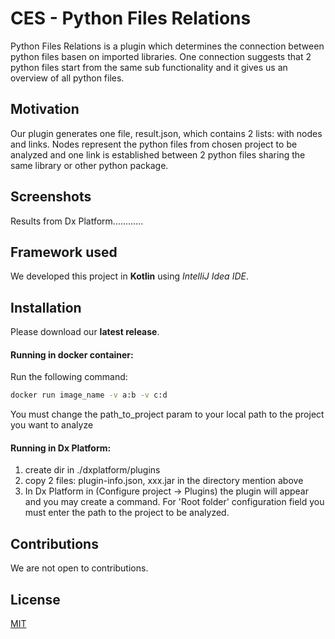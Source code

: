 # CES - Python Files Relations

Python Files Relations is a plugin which determines the connection between python files basen on imported libraries. One connection suggests that 2 python files start from the same sub functionality and it gives us an overview of all python files.


## Motivation

Our plugin generates one file, result.json, which contains 2 lists: with nodes and links. Nodes represent the python files from chosen project to be analyzed and one link is established between 2 python files sharing the same library or other python package. 



## Screenshots

Results from Dx Platform............



## Framework used

We developed this project in **Kotlin** using _IntelliJ Idea IDE_.



## Installation

Please download our **latest release**.

#### Running in docker container:
Run the following command:

```bash
docker run image_name -v a:b -v c:d
```
You must change the path_to_project param to your local path to the project you want to analyze

#### Running in Dx Platform:
1. create dir in ./dxplatform/plugins
2. copy 2 files: plugin-info.json, xxx.jar in the directory mention above
3. In Dx Platform in (Configure project -> Plugins) the plugin will appear and you may create a command. For 'Root folder' configuration field you must enter the path to the project to be analyzed.



## Contributions
We are not open to contributions.
   
   
   
## License
[MIT](https://choosealicense.com/licenses/mit/)


